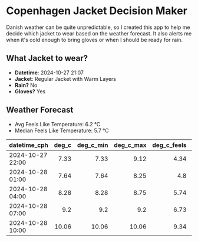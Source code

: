 
# Copenhagen Jacket Decision Maker

Danish weather can be quite unpredictable, so I created this app to help me decide which jacket to wear based on the weather forecast. 
It also alerts me when it's cold enough to bring gloves or when I should be ready for rain.

## What Jacket to wear?

- **Datetime**: 2024-10-27 21:07
- **Jacket**: Regular Jacket with Warm Layers
- **Rain?** No
- **Gloves?** Yes

## Weather Forecast
- Avg Feels Like Temperature: 6.2 °C
- Median Feels Like Temperature: 5.7 °C

| datetime_cph     |   deg_c |   deg_c_min |   deg_c_max |   deg_c_feels | weather   | wind   | rain   |
|:-----------------|--------:|------------:|------------:|--------------:|:----------|:-------|:-------|
| 2024-10-27 22:00 |    7.33 |        7.33 |        9.12 |          4.34 | Clear     | Low    | None   |
| 2024-10-28 01:00 |    7.64 |        7.64 |        8.25 |          4.8  | Clouds    | Low    | None   |
| 2024-10-28 04:00 |    8.28 |        8.28 |        8.75 |          5.74 | Clouds    | Low    | None   |
| 2024-10-28 07:00 |    9.2  |        9.2  |        9.2  |          6.73 | Clouds    | Low    | None   |
| 2024-10-28 10:00 |   10.06 |       10.06 |       10.06 |          9.34 | Clouds    | Low    | None   |
        